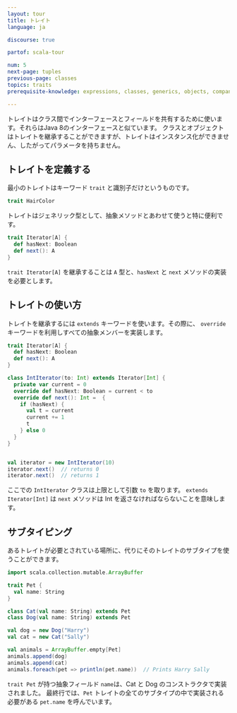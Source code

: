 ```yaml
---
layout: tour
title: トレイト
language: ja

discourse: true

partof: scala-tour

num: 5
next-page: tuples
previous-page: classes
topics: traits
prerequisite-knowledge: expressions, classes, generics, objects, companion-objects

---
```


トレイトはクラス間でインターフェースとフィールドを共有するために使います。それらはJava 8のインターフェースと似ています。
クラスとオブジェクトはトレイトを継承することができますが、トレイトはインスタンス化ができません、したがってパラメータを持ちません。

## トレイトを定義する
最小のトレイトはキーワード `trait` と識別子だけというものです。

```scala mdoc
trait HairColor
```

トレイトはジェネリック型として、抽象メソッドとあわせて使うと特に便利です。
```scala mdoc
trait Iterator[A] {
  def hasNext: Boolean
  def next(): A
}
```

`trait Iterator[A]` を継承することは `A` 型と、`hasNext` と `next` メソッドの実装を必要とします。

## トレイトの使い方
トレイトを継承するには `extends` キーワードを使います。その際に、 `override` キーワードを利用しすべての抽象メンバーを実装します。
```scala mdoc:nest
trait Iterator[A] {
  def hasNext: Boolean
  def next(): A
}

class IntIterator(to: Int) extends Iterator[Int] {
  private var current = 0
  override def hasNext: Boolean = current < to
  override def next(): Int =  {
    if (hasNext) {
      val t = current
      current += 1
      t
    } else 0
  }
}


val iterator = new IntIterator(10)
iterator.next()  // returns 0
iterator.next()  // returns 1
```
ここでの  `IntIterator` クラスは上限として引数 `to` を取ります。
`extends Iterator[Int]` は `next` メソッドは Int を返さなければならないことを意味します。

## サブタイピング
あるトレイトが必要とされている場所に、代りにそのトレイトのサブタイプを使うことができます。

```scala mdoc
import scala.collection.mutable.ArrayBuffer

trait Pet {
  val name: String
}

class Cat(val name: String) extends Pet
class Dog(val name: String) extends Pet

val dog = new Dog("Harry")
val cat = new Cat("Sally")

val animals = ArrayBuffer.empty[Pet]
animals.append(dog)
animals.append(cat)
animals.foreach(pet => println(pet.name))  // Prints Harry Sally
```
`trait Pet` が持つ抽象フィールド `name`は、Cat と Dog のコンストラクタで実装されました。
最終行では、`Pet` トレイトの全てのサブタイプの中で実装される必要がある `pet.name` を呼んでいます。
